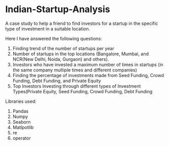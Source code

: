# Indian-Startup-Analysis
A case study to help a friend to find investors for a startup in the specific type of investment in a suitable location.

Here I have answered the following questions:
1. Finding trend of the number of startups per year
2. Number of startups in the top locations (Bangalore, Mumbai, and NCR(New Delhi, Noida, Gurgaon) and others). 
3. Investors who have invested a maximum number of times in startups (in the same company multiple times and different companies)
4. Finding the percentage of investments made from Seed Funding, Crowd Funding, Debt Funding, and Private Equity
5. Top Investors Investing through different types of Investment Types(Private Equity, Seed Funding, Crowd Funding, Debt Funding


Libraries used:
1. Pandas
2. Numpy
3. Seaborn
4. Matlpotlib
5. re
6. operator

